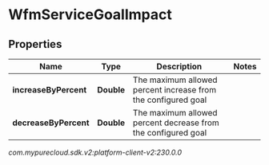 # WfmServiceGoalImpact


## Properties

| Name | Type | Description | Notes |
| ------------ | ------------- | ------------- | ------------- |
| **increaseByPercent** | **Double** | The maximum allowed percent increase from the configured goal |  |
| **decreaseByPercent** | **Double** | The maximum allowed percent decrease from the configured goal |  |




_com.mypurecloud.sdk.v2:platform-client-v2:230.0.0_
